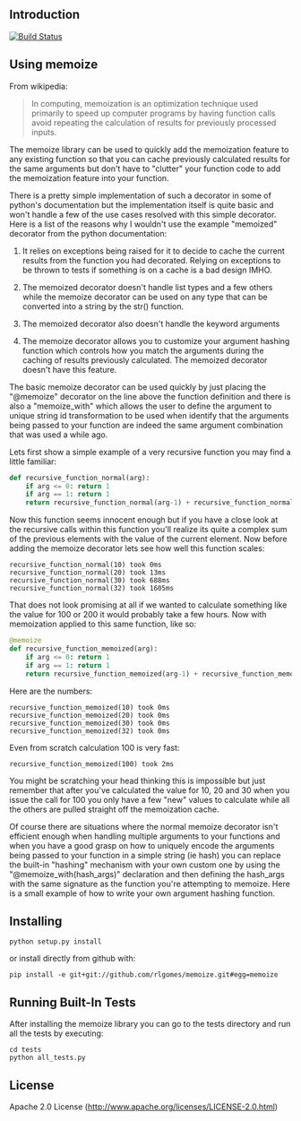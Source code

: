 Introduction
------------

[![Build Status](https://travis-ci.org/rlgomes/memoize.png)](https://travis-ci.org/rlgomes/memoize)

Using memoize
-------------

From wikipedia:

> In computing, memoization is an optimization technique used primarily to speed 
> up computer programs by having function calls avoid repeating the calculation of
> results for previously processed inputs.

The memoize library can be used to quickly add the memoization feature to any 
existing function so that you can cache previously calculated results for the 
same arguments but don't have to "clutter" your function code to add the 
memoization feature into your function.

There is a pretty simple implementation of such a decorator in some of python's 
documentation but the implementation itself is quite basic and won't handle a 
few of the use cases resolved with this simple decorator. Here is a list of the 
reasons why I wouldn't use the example "memoized" decorator from the python 
documentation:

 1. It relies on exceptions being raised for it to decide to cache the current 
    results from the function you had decorated. Relying on exceptions to be 
    thrown to tests if something is on a cache is a bad design IMHO.
      
 2. The memoized decorator doesn't handle list types and a few others while
    the memoize decorator can be used on any type that can be converted into 
    a string by the str() function.
    
 3. The memoized decorator also doesn't handle the keyword arguments 
 
 4. The memoize decorator allows you to customize your argument hashing function
    which controls how you match the arguments during the caching of results
    previously calculated. The memoized decorator doesn't have this feature.

The basic memoize decorator can be used quickly by just placing the "@memoize"
decorator on the line above the function definition and there is also a 
"memoize_with" which allows the user to define the argument to unique string id
transformation to be used when identify that the arguments being passed to your
function are indeed the same argument combination that was used a while ago.

Lets first show a simple example of a very recursive function you may find a 
little familiar:

```python
def recursive_function_normal(arg):
    if arg <= 0: return 1
    if arg == 1: return 1
    return recursive_function_normal(arg-1) + recursive_function_normal(arg-2)
```

Now this function seems innocent enough but if you have a close look at the 
recursive calls within this function you'll realize its quite a complex sum
of the previous elements with the value of the current element. Now before 
adding the memoize decorator lets see how well this function scales:

```
recursive_function_normal(10) took 0ms
recursive_function_normal(20) took 13ms
recursive_function_normal(30) took 688ms
recursive_function_normal(32) took 1605ms
```

That does not look promising at all if we wanted to calculate something like the
value for 100 or 200 it would probably take a few hours. Now with memoization 
applied to this same function, like so:

```python
@memoize
def recursive_function_memoized(arg):
    if arg <= 0: return 1
    if arg == 1: return 1
    return recursive_function_memoized(arg-1) + recursive_function_memoized(arg-2)
```

Here are the numbers:

```
recursive_function_memoized(10) took 0ms
recursive_function_memoized(20) took 0ms
recursive_function_memoized(30) took 0ms
recursive_function_memoized(32) took 0ms
```

Even from scratch calculation 100 is very fast:

```
recursive_function_memoized(100) took 2ms
```

You might be scratching your head thinking this is impossible but just remember 
that after you've calculated the value for 10, 20 and 30 when you issue the 
call for 100 you only have a few "new" values to calculate while all the others
are pulled straight off the memoization cache.

Of course there are situations where the normal memoize decorator isn't efficient
enough when handling multiple arguments to your functions and when you have a 
good grasp on how to uniquely encode the arguments being passed to your function
in a simple string (ie hash) you can replace the built-in "hashing" mechanism 
with your own custom one by using the "@memoize_with(hash_args)" declaration
and then defining the hash_args with the same signature as the function you're
attempting to memoize. Here is a small example of how to write your own argument
hashing function.

Installing
----------

```
python setup.py install
```

or install directly from github with:

```
pip install -e git+git://github.com/rlgomes/memoize.git#egg=memoize
```

Running Built-In Tests
-----------------------

After installing the memoize library you can go to the tests directory and run 
all the tests by executing:

```
cd tests
python all_tests.py
```

License
-------

Apache 2.0 License (http://www.apache.org/licenses/LICENSE-2.0.html)
